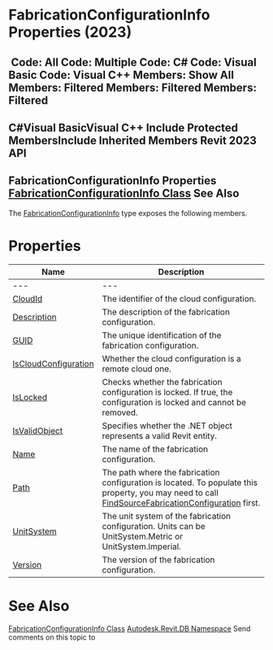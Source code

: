 # FabricationConfigurationInfo Properties (2023)

﻿
 Code: All Code: Multiple Code: C# Code: Visual Basic Code: Visual C++  Members: Show All Members: Filtered Members: Filtered Members: Filtered   
---  
C#Visual BasicVisual C++
Include Protected MembersInclude Inherited Members
Revit 2023 API  
---  
FabricationConfigurationInfo Properties  
[FabricationConfigurationInfo Class](c4977168-c9d5-73a7-328c-902330e638c7.md "FabricationConfigurationInfo Class") See Also  
---  
The [FabricationConfigurationInfo](c4977168-c9d5-73a7-328c-902330e638c7.md "FabricationConfigurationInfo Class") type exposes the following members.
# Properties
| Name | Description |
| --- | --- |
| --- | --- | --- |
| [CloudId](50f059d3-4a5c-1810-34ea-c9d06e7f5ad9.md "CloudId Property") | The identifier of the cloud configuration. |
| [Description](7dfe68f2-7360-3471-40c0-d7d6c70ade99.md "Description Property") | The description of the fabrication configuration. |
| [GUID](b42050aa-c8a8-9591-6dee-6cd952c4a0ec.md "GUID Property") | The unique identification of the fabrication configuration. |
| [IsCloudConfiguration](549984a9-6079-3d8f-e94b-b3d725b3607d.md "IsCloudConfiguration Property") | Whether the cloud configuration is a remote cloud one. |
| [IsLocked](bee1d753-b076-854a-d51d-d22ea938f53b.md "IsLocked Property") | Checks whether the fabrication configuration is locked. If true, the configuration is locked and cannot be removed. |
| [IsValidObject](64d66d25-4633-8153-64ec-bdb84841af69.md "IsValidObject Property") | Specifies whether the .NET object represents a valid Revit entity. |
| [Name](b7088c16-e145-f01a-7e9d-90a6972bf58d.md "Name Property") | The name of the fabrication configuration. |
| [Path](96bd31b5-c03b-0cc6-b1de-782fa0e24b8c.md "Path Property") | The path where the fabrication configuration is located. To populate this property, you may need to call [FindSourceFabricationConfiguration](39baf971-3d20-1997-ce18-979d42cdc307.md "FindSourceFabricationConfiguration Method") first. |
| [UnitSystem](dc5ae157-bc0c-c60f-0909-e602638d6030.md "UnitSystem Property") | The unit system of the fabrication configuration. Units can be UnitSystem.Metric or UnitSystem.Imperial. |
| [Version](64612f09-b5f0-d026-94b8-4eb2212ad9f4.md "Version Property") | The version of the fabrication configuration. |

# See Also
[FabricationConfigurationInfo Class](c4977168-c9d5-73a7-328c-902330e638c7.md "FabricationConfigurationInfo Class")
[Autodesk.Revit.DB Namespace](87546ba7-461b-c646-cbb1-2cb8f5bff8b2.md "Autodesk.Revit.DB Namespace")
Send comments on this topic to 